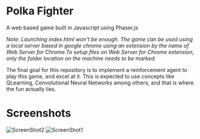 # Polka Fighter
A web based game built in Javascript using Phaser.js

_Note: Launching index.html won't be enough. The game can be used using a local server based in google chrome using an extension by the name of Web Server for Chrome.To setup files on Web Server for Chrome extension, only the folder location on the machine needs to be marked._

The final goal for this repository is to implement a reinforcement agent to play this game, and excel at it. This is expected to use concepts like QLearning, Convolutional Neural Networks among others, and that is where the fun actually lies.

# Screenshots
![ScreenShot2](https://raw.github.com/championballer/PolkaFighter/master/Screenshots/Screenshot2.png)
![ScreenShot1](https://raw.github.com/championballer/PolkaFighter/master/Screenshots/Screenshot1.png)
